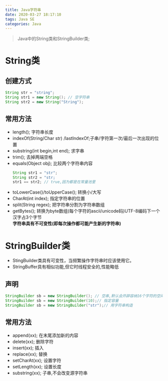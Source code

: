 ```yaml
---
title: Java字符串
date: 2020-03-27 18:17:10
tags: Java SE
categories: Java
---
```

>Java中的String类和StringBuilder类;

<!--more-->
# String类
## 创建方式
```java
String str = "string";
String str1 = new String(); // 空字符串
String str2 = new String("String");
```
## 常用方法
- length(); 字符串长度
- indexOf(String/Char str) /lastIndexOf;子串/字符第一次/最后一次出现的位置
- substring(int begin,int end); 求字串
- trim(); 去掉两端空格
- equals(Object obj); 比较两个字符串内容
  ```java
  String str1 = "str";
  String str2 = "str;
  str1 == str2; // true,因为都是在常量池里
  ```
- toLowerCase()/toUpperCase(); 转换小/大写
- CharAt(int index); 指定字符串的位置
- split(String regex); 把字符串分割为字符串数组
- getBytes(); 转换为byte数组(每个字符的ascii/unicode码)UTF-8编码下一个汉字占3个字节  
**字符串具有不可变性(即每次操作都可能产生新的字符串)**

# StringBuilder类
- StingBuilder类具有可变性，当频繁操作字符串时应该使用它。
- StringBuffer具有相似功能,但它时线程安全的,性能略低

## 声明
```java
StringBuilder sb = new StringBuilder(); // 空串,默认会开辟容纳16个字符的空间
StringBuilder sb = new StringBuilder(10);// 指定容量
StringBuilder sb = new StringBuilder("str");// 用字符串构造

```
## 常用方法
- append(xx); 在末尾添加新的内容
- delete(xx); 删除字符
- insert(xx); 插入
- replace(xx); 替换
- setCharAt(xx); 设置字符
- setLength(xx); 设置长度
- substring(xx); 子串,不会改变源字符串